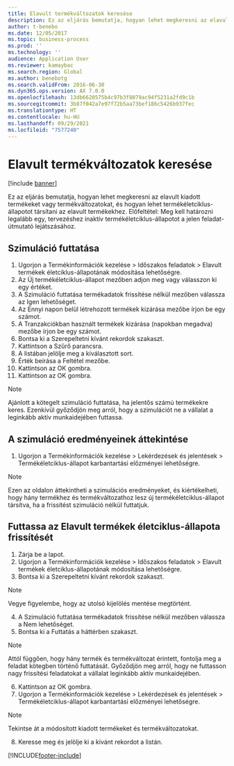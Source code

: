 ```yaml
---
title: Elavult termékváltozatok keresése
description: Ez az eljárás bemutatja, hogyan lehet megkeresni az elavult kiadott termékeket vagy termékváltozatokat, és hogyan lehet termékéletciklus-állapotot társítani az elavult termékekhez.
author: t-benebo
ms.date: 12/05/2017
ms.topic: business-process
ms.prod: ''
ms.technology: ''
audience: Application User
ms.reviewer: kamaybac
ms.search.region: Global
ms.author: benebotg
ms.search.validFrom: 2016-06-30
ms.dyn365.ops.version: AX 7.0.0
ms.openlocfilehash: 13db6620575b4c97b3f8079ac94f5231a2fd9c1b
ms.sourcegitcommit: 3b87f042a7e97f72b5aa73bef186c5426b937fec
ms.translationtype: HT
ms.contentlocale: hu-HU
ms.lasthandoff: 09/29/2021
ms.locfileid: "7577240"
---
```

# <a name="find-obsolete-product-variants"></a>Elavult termékváltozatok keresése 

[!include [banner](../../includes/banner.md)]

Ez az eljárás bemutatja, hogyan lehet megkeresni az elavult kiadott termékeket vagy termékváltozatokat, és hogyan lehet termékéletciklus-állapotot társítani az elavult termékekhez. Előfeltétel: Meg kell határozni legalább egy, tervezéshez inaktív termékéletciklus-állapotot a jelen feladat-útmutató lejátszásához.


## <a name="run-a-simulation"></a>Szimuláció futtatása
1. Ugorjon a Termékinformációk kezelése > Időszakos feladatok > Elavult termékek életciklus-állapotának módosítása lehetőségre.
2. Az Új termékéletciklus-állapot mezőben adjon meg vagy válasszon ki egy értéket.
3. A Szimuláció futtatása termékadatok frissítése nélkül mezőben válassza az Igen lehetőséget.
4. Az Ennyi napon belül létrehozott termékek kizárása mezőbe írjon be egy számot.
5. A Tranzakciókban használt termékek kizárása (napokban megadva) mezőbe írjon be egy számot.
6. Bontsa ki a Szerepeltetni kívánt rekordok szakaszt.
7. Kattintson a Szűrő parancsra.
8. A listában jelölje meg a kiválasztott sort.
9. Érték beírása a Feltétel mezőbe.
10. Kattintson az OK gombra.
11. Kattintson az OK gombra.

> [!NOTE]
> Ajánlott a kötegelt szimuláció futtatása, ha jelentős számú termékekre keres. Ezenkívül győződjön meg arról, hogy a szimulációt ne a vállalat a leginkább aktív munkaidejében futtassa.  

## <a name="review-the-simulation-results"></a>A szimuláció eredményeinek áttekintése
1. Ugorjon a Termékinformációk kezelése > Lekérdezések és jelentések > Termékéletciklus-állapot karbantartási előzményei lehetőségre.
   
> [!NOTE]
> Ezen az oldalon áttekintheti a szimulációs eredményeket, és kiértékelheti, hogy hány termékhez és termékváltozathoz lesz új termékéletciklus-állapot társítva, ha a frissítést szimuláció nélkül futtatjuk.  

## <a name="run-the-update-of-the-product-lifecycle-state-for-obsolete-products"></a>Futtassa az Elavult termékek életciklus-állapota frissítését
1. Zárja be a lapot.
2. Ugorjon a Termékinformációk kezelése > Időszakos feladatok > Elavult termékek életciklus-állapotának módosítása lehetőségre.
3. Bontsa ki a Szerepeltetni kívánt rekordok szakaszt.

> [!NOTE]
> Vegye figyelembe, hogy az utolsó kijelölés mentése megtörtént.  

4. A Szimuláció futtatása termékadatok frissítése nélkül mezőben válassza a Nem lehetőséget.
5. Bontsa ki a Futtatás a háttérben szakaszt.

> [!NOTE]
> Attól függően, hogy hány termék és termékváltozat érintett, fontolja meg a feladat kötegben történő futtatását. Győződjön meg arról, hogy ne futtasson nagy frissítési feladatokat a vállalat leginkább aktív munkaidejében.  

6. Kattintson az OK gombra.
7. Ugorjon a Termékinformációk kezelése > Lekérdezések és jelentések > Termékéletciklus-állapot karbantartási előzményei lehetőségre.

> [!NOTE]
> Tekintse át a módosított kiadott termékeket és termékváltozatokat.  

8. Keresse meg és jelölje ki a kívánt rekordot a listán.



[!INCLUDE[footer-include](../../../includes/footer-banner.md)]